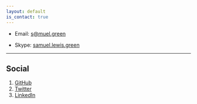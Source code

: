 ```yaml
---
layout: default
is_contact: true
---
```


* Email: [s@muel.green](mailto:s@muel.green)

* Skype: [samuel.lewis.green](samuel.lewis.green)

---

## Social

1. [GitHub](http://github.com/greensam)
2. [Twitter](http://twitter.com/s_m__lgr__n)
3. [LinkedIn](https://www.linkedin.com/in/sa-muel-green)